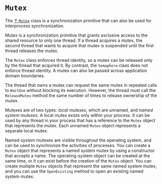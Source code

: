 # `Mutex`

The [↑ `Mutex`](https://learn.microsoft.com/en-us/dotnet/api/system.threading.mutex) class is a synchronization primitive that can also be used for interprocess synchronization.

Mutex is a synchronization primitive that grants exclusive access to the shared resource to only one thread. If a thread acquires a mutex, the second thread that wants to acquire that mutex is suspended until the first thread releases the mutex.

The `Mutex` class enforces thread identity, so a mutex can be released only by the thread that acquired it. By contrast, the `Semaphore` class does not enforce thread identity. A mutex can also be passed across application domain boundaries.

The thread that owns a mutex can request the same mutex in repeated calls to `WaitOne` without blocking its execution. However, the thread must call the `ReleaseMutex` method the same number of times to release ownership of the mutex.

Mutexes are of two types: *local mutexes*, which are unnamed, and *named system mutexes*. A local mutex exists only within your process. It can be used by any thread in your process that has a reference to the `Mutex` object that represents the mutex. Each unnamed `Mutex` object represents a separate local mutex.

Named system mutexes are visible throughout the operating system, and can be used to synchronize the activities of processes. You can create a `Mutex` object that represents a named system mutex by using a constructor that accepts a name. The operating-system object can be created at the same time, or it can exist before the creation of the `Mutex` object. You can create multiple `Mutex` objects that represent the same named system mutex, and you can use the `OpenExisting` method to open an existing named system mutex.
